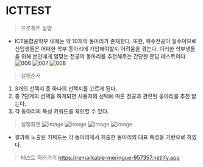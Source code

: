# ICTTEST

>프로젝트 설명
 - ICT융합공학부 내에는 약 10개의 동아리가 존재한다. 또한, 복수전공이 필수이므로 신입생들은 어떠한 학부 동아리에 가입해야할지 어려움을 겪는다. 이러한 학부생들을 위해 본인에게 알맞는 전공의 동아리를 추천해주는 간단한 문답 테스트이다.
 ![006](https://user-images.githubusercontent.com/59834382/222373552-fa769348-ab3b-4c33-94df-2d0fe8f84cb6.png)
 ![007](https://user-images.githubusercontent.com/59834382/222373564-d8a11c8b-b25f-4704-801c-fbec85759f99.png)
 ![008](https://user-images.githubusercontent.com/59834382/222373566-f3d8da42-03bd-49e7-9c32-4b51edc0b32f.png)

>실행순서
1. 3개의 선택지 중 하나의 선택지를 고르게 된다.
2. 총 7단계의 선택을 하게되면 사용자의 선택에 따른 전공과 관련된 동아리를 추천 받는다.
3. 각 동아리의 특성 키워드를 확인할 수 있다.

>실행화면
 ![image](https://user-images.githubusercontent.com/59834382/222373687-bcdf923c-9cf4-4a86-9cb1-01b0db9939e3.png)
 ![image](https://user-images.githubusercontent.com/59834382/222373732-742e2f56-0667-40af-9bd5-db682ae86549.png)
 ![image](https://user-images.githubusercontent.com/59834382/222373810-2eff1cbb-b295-447f-ae8b-09acc0fad3c1.png)
 ![image](https://user-images.githubusercontent.com/59834382/222373897-9922beda-90d0-4519-b1ad-332fa6162d17.png)
* 결과에 노출된 키워드는 각 동아리에서 제출한 동아리의 대표 특성을 기반으로 하였다.

>테스트 하러가기
https://remarkable-meringue-957357.netlify.app
